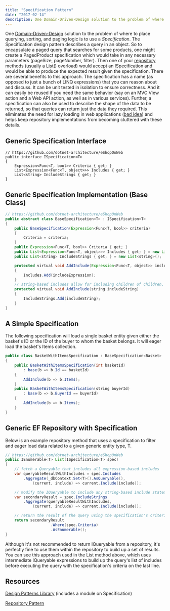 ```yaml
---
title: "Specification Pattern"
date: "2017-02-14"
description: One Domain-Driven-Design solution to the problem of where to place querying, sorting, and paging logic is to use a Specification.
---
```


One [Domain-Driven-Design](http://bit.ly/PS-DDD) solution to the problem of where to place querying, sorting, and paging logic is to use a _Specification_. The Specification design pattern describes a query in an object. So to encapsulate a paged query that searches for some products, one might create a PagedProduct specification which would take in any necessary parameters (pageSize, pageNumber, filter). Then one of your [repository](/design-patterns/repository-pattern) methods (usually a List() overload) would accept an ISpecification and would be able to produce the expected result given the specification. There are several benefits to this approach. The specification has a name (as opposed to just a bunch of LINQ expressions) that you can reason about and discuss. It can be unit tested in isolation to ensure correctness. And it can easily be reused if you need the same behavior (say on an MVC View action and a Web API action, as well as in various services). Further, a specification can also be used to describe the shape of the data to be returned, so that queries can return just the data they required. This eliminates the need for lazy loading in web applications ([bad idea](https://ardalis.com/avoid-lazy-loading-entities-in-asp-net-applications)) and helps keep repository implementations from becoming cluttered with these details.

## Generic Specification Interface

```chsarp
// https://github.com/dotnet-architecture/eShopOnWeb
public interface ISpecification<T>
{
    Expression<Func<T, bool>> Criteria { get; }
    List<Expression<Func<T, object>>> Includes { get; }
    List<string> IncludeStrings { get; }
}
```

## Generic Specification Implementation (Base Class)

```java
// https://github.com/dotnet-architecture/eShopOnWeb
public abstract class BaseSpecification<T> : ISpecification<T>
{
    public BaseSpecification(Expression<Func<T, bool>> criteria)
    {
        Criteria = criteria;
    }
    public Expression<Func<T, bool>> Criteria { get; }
    public List<Expression<Func<T, object>>> Includes { get; } = new List<Expression<Func<T, object>>>();
    public List<string> IncludeStrings { get; } = new List<string>();

    protected virtual void AddInclude(Expression<Func<T, object>> includeExpression)
    {
        Includes.Add(includeExpression);
    }
    // string-based includes allow for including children of children, e.g. Basket.Items.Product
    protected virtual void AddInclude(string includeString)
    {
        IncludeStrings.Add(includeString);
    }
}
```

## A Simple Specification

The following specification will load a single basket entity given either the basket's ID or the ID of the buyer to whom the basket belongs. It will eager load the basket's Items collection.

```java
public class BasketWithItemsSpecification : BaseSpecification<Basket>
{
    public BasketWithItemsSpecification(int basketId)
        : base(b => b.Id == basketId)
    {
        AddInclude(b => b.Items);
    }
    public BasketWithItemsSpecification(string buyerId)
        : base(b => b.BuyerId == buyerId)
    {
        AddInclude(b => b.Items);
    }
}
```

## Generic EF Repository with Specification

Below is an example repository method that uses a specification to filter and eager load data related to a given generic entity type, T.

```java
// https://github.com/dotnet-architecture/eShopOnWeb
public IEnumerable<T> List(ISpecification<T> spec)
{
    // fetch a Queryable that includes all expression-based includes
    var queryableResultWithIncludes = spec.Includes
        .Aggregate(_dbContext.Set<T>().AsQueryable(),
            (current, include) => current.Include(include));

    // modify the IQueryable to include any string-based include statements
    var secondaryResult = spec.IncludeStrings
        .Aggregate(queryableResultWithIncludes,
            (current, include) => current.Include(include));

    // return the result of the query using the specification's criteria expression
    return secondaryResult
                    .Where(spec.Criteria)
                    .AsEnumerable();
}
```

Although it's not recommended to return IQueryable from a repository, it's perfectly fine to use them within the repository to build up a set of results. You can see this approach used in the List method above, which uses intermediate IQueryable expressions to build up the query's list of includes before executing the query with the specification's criteria on the last line.

## Resources

[Design Patterns Library](http://bit.ly/DesignPatternsLibrary) (includes a module on Specification)

[Repository Pattern](/design-patterns/repository-pattern)
